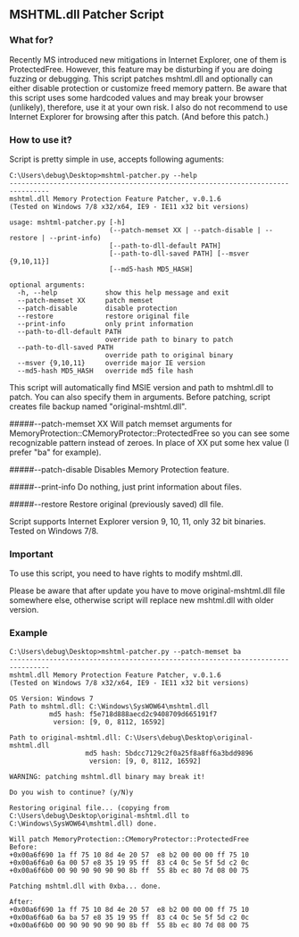 MSHTML.dll Patcher Script
-------------------------

### What for?

Recently MS introduced new mitigations in Internet Explorer, one of them is 
ProtectedFree. However, this feature may be disturbing if you are doing fuzzing 
or debugging. This script patches mshtml.dll and optionally can either disable 
protection or customize freed memory pattern. Be aware that this script uses 
some hardcoded values and may break your browser (unlikely), therefore, use it 
at your own risk. I also do not recommend to use Internet Explorer for browsing 
after this patch. (And before this patch.)


### How to use it?

Script is pretty simple in use, accepts following aguments:

```
C:\Users\debug\Desktop>mshtml-patcher.py --help
--------------------------------------------------------------------------------
mshtml.dll Memory Protection Feature Patcher, v.0.1.6
(Tested on Windows 7/8 x32/x64, IE9 - IE11 x32 bit versions)

usage: mshtml-patcher.py [-h]
                         (--patch-memset XX | --patch-disable | --restore | --print-info)
                         [--path-to-dll-default PATH]
                         [--path-to-dll-saved PATH] [--msver {9,10,11}]
                         [--md5-hash MD5_HASH]

optional arguments:
  -h, --help            show this help message and exit
  --patch-memset XX     patch memset
  --patch-disable       disable protection
  --restore             restore original file
  --print-info          only print information
  --path-to-dll-default PATH
                        override path to binary to patch
  --path-to-dll-saved PATH
                        override path to original binary
  --msver {9,10,11}     override major IE version
  --md5-hash MD5_HASH   override md5 file hash
```

This script will automatically find MSIE version and path to mshtml.dll to 
patch. You can also specify them in arguments. Before patching, script creates 
file backup named "original-mshtml.dll".

#####--patch-memset XX
Will patch memset arguments for 
MemoryProtection::CMemoryProtector::ProtectedFree so you can see some 
recognizable pattern instead of zeroes. In place of XX put some hex value (I 
prefer "ba" for example).

#####--patch-disable
Disables Memory Protection feature. 

#####--print-info
Do nothing, just print information about files.

#####--restore
Restore original (previously saved) dll file.

Script supports Internet Explorer version 9, 10, 11, only 32 bit binaries. 
Tested on Windows 7/8. 

### Important

To use this script, you need to have rights to modify mshtml.dll.

Please be aware that after update you have to move original-mshtml.dll file 
somewhere else, otherwise script will replace new mshtml.dll with older version.

### Example

```
C:\Users\debug\Desktop>mshtml-patcher.py --patch-memset ba
--------------------------------------------------------------------------------
mshtml.dll Memory Protection Feature Patcher, v.0.1.6
(Tested on Windows 7/8 x32/x64, IE9 - IE11 x32 bit versions)

OS Version: Windows 7
Path to mshtml.dll: C:\Windows\SysWOW64\mshtml.dll
          md5 hash: f5e718d888aecd2c9408709d665191f7
           version: [9, 0, 8112, 16592]

Path to original-mshtml.dll: C:\Users\debug\Desktop\original-mshtml.dll
                   md5 hash: 5bdcc7129c2f0a25f8a8ff6a3bdd9896
                    version: [9, 0, 8112, 16592]

WARNING: patching mshtml.dll binary may break it!

Do you wish to continue? (y/N)y

Restoring original file... (copying from C:\Users\debug\Desktop\original-mshtml.dll to C:\Windows\SysWOW64\mshtml.dll) done.

Will patch MemoryProtection::CMemoryProtector::ProtectedFree
Before:
+0x00a6f690 1a ff 75 10 8d 4e 20 57  e8 b2 00 00 00 ff 75 10
+0x00a6f6a0 6a 00 57 e8 35 19 95 ff  83 c4 0c 5e 5f 5d c2 0c
+0x00a6f6b0 00 90 90 90 90 90 8b ff  55 8b ec 80 7d 08 00 75

Patching mshtml.dll with 0xba... done.

After:
+0x00a6f690 1a ff 75 10 8d 4e 20 57  e8 b2 00 00 00 ff 75 10
+0x00a6f6a0 6a ba 57 e8 35 19 95 ff  83 c4 0c 5e 5f 5d c2 0c
+0x00a6f6b0 00 90 90 90 90 90 8b ff  55 8b ec 80 7d 08 00 75
```

